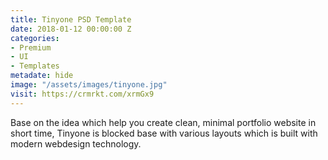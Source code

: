 ```yaml
---
title: Tinyone PSD Template
date: 2018-01-12 00:00:00 Z
categories:
- Premium
- UI
- Templates
metadate: hide
image: "/assets/images/tinyone.jpg"
visit: https://crmrkt.com/xrmGx9
---
```


Base on the idea which help you create clean, minimal portfolio website in short time, Tinyone is blocked base with various layouts which is built with modern webdesign technology. 
